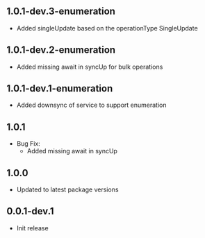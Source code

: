 ## 1.0.1-dev.3-enumeration

* Added singleUpdate based on the operationType SingleUpdate

## 1.0.1-dev.2-enumeration

* Added missing await in syncUp for bulk operations

## 1.0.1-dev.1-enumeration

* Added downsync of service to support enumeration

## 1.0.1

* Bug Fix:
    * Added missing await in syncUp

## 1.0.0

* Updated to latest package versions

## 0.0.1-dev.1

* Init release
